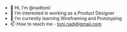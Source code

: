 - 👋 Hi, I’m @nadtonii
- 👀 I’m interested in working as a Product Designer
- 🌱 I’m currently learning Wireframing and Prototyping
- 📫 How to reach me  - toni.nadj@gmail.com

<!---
nadtonii/nadtonii is a ✨ special ✨ repository because its `README.md` (this file) appears on your GitHub profile.
You can click the Preview link to take a look at your changes.
--->
